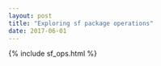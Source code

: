 ```yaml
---
layout: post
title: "Exploring sf package operations"
date: 2017-06-01
---
```

{% include sf_ops.html %}
